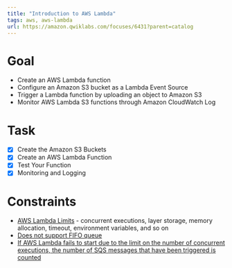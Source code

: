 ```yaml
---
title: "Introduction to AWS Lambda"
tags: aws, aws-lambda
url: https://amazon.qwiklabs.com/focuses/6431?parent=catalog
---
```


# Goal
- Create an AWS Lambda function
- Configure an Amazon S3 bucket as a Lambda Event Source
- Trigger a Lambda function by uploading an object to Amazon S3
- Monitor AWS Lambda S3 functions through Amazon CloudWatch Log

# Task
- [x] Create the Amazon S3 Buckets
- [x] Create an AWS Lambda Function
- [x] Test Your Function
- [x] Monitoring and Logging

# Constraints
- [AWS Lambda Limits](https://docs.aws.amazon.com/lambda/latest/dg/limits.html) - concurrent executions, layer storage, memory allocation, timeout, environment variables, and so on
- [Does not support FIFO queue](https://dev.classmethod.jp/etc/aws-lambda-support-sqs-event-source/)
- [If AWS Lambda fails to start due to the limit on the number of concurrent executions, the number of SQS messages that have been triggered is counted](https://qiita.com/shibataka000/items/381b607b2d9a70a97a2b)
